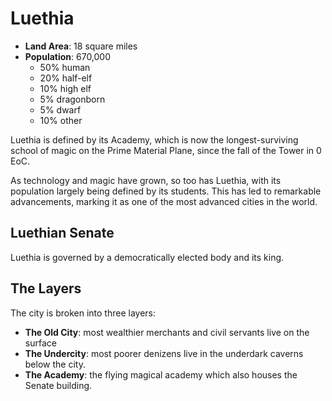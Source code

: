 # Luethia

- **Land Area**: 18 square miles
- **Population**: 670,000
  - 50% human
  - 20% half-elf
  - 10% high elf
  - 5% dragonborn
  - 5% dwarf
  - 10% other

Luethia is defined by its Academy, which is now the longest-surviving school of magic on the Prime Material Plane, since the fall of the Tower in 0 EoC.

As technology and magic have grown, so too has Luethia, with its population largely being defined by its students.  This has led to remarkable advancements, marking it as one of the most advanced cities in the world.

## Luethian Senate

Luethia is governed by a democratically elected body and its king.

## The Layers

The city is broken into three layers:

- **The Old City**: most wealthier merchants and civil servants live on the surface
- **The Undercity**: most poorer denizens live in the underdark caverns below the city.
- **The Academy**: the flying magical academy which also houses the Senate building.
